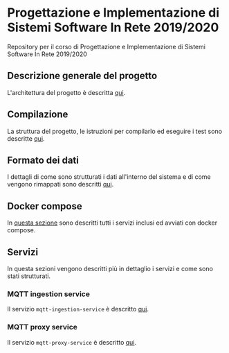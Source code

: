 # Progettazione e Implementazione di Sistemi Software In Rete 2019/2020
Repository per il corso di Progettazione e Implementazione di Sistemi Software In Rete 2019/2020

## Descrizione generale del progetto
L'architettura del progetto è descritta [qui](documentazione/descrizione.md).

## Compilazione
La struttura del progetto, le istruzioni per compilarlo ed eseguire i test sono descritte [qui](documentazione/struttura.md).

## Formato dei dati
I dettagli di come sono strutturati i dati all'interno del sistema e di come vengono rimappati sono descritti [qui](documentazione/dati.md).

## Docker compose
In [questa sezione](documentazione/docker.md) sono descritti tutti i servizi inclusi ed avviati con docker compose.

## Servizi
In questa sezioni vengono descritti più in dettaglio i servizi e come sono stati strutturati.

### MQTT ingestion service
Il servizio `mqtt-ingestion-service` è descritto [qui](documentazione/mqtt-ingestion-service.md).

### MQTT proxy service
Il servizio `mqtt-proxy-service` è descritto [qui](documentazione/mqtt-proxy-service.md).
